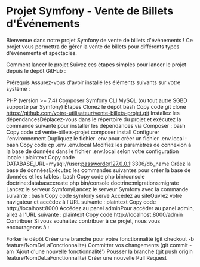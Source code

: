 <h1>Projet Symfony - Vente de Billets d'Événements </h1>

Bienvenue dans notre projet Symfony de vente de billets d'événements ! Ce projet vous permettra de gérer la vente de billets pour différents types d'événements et spectacles.

Comment lancer le projet
Suivez ces étapes simples pour lancer le projet depuis le dépôt GitHub :

Prérequis
Assurez-vous d'avoir installé les éléments suivants sur votre système :

PHP (version >= 7.4)
Composer
Symfony CLI
MySQL (ou tout autre SGBD supporté par Symfony)
Étapes
Clonez le dépôt
bash
Copy code
git clone https://github.com/votre-utilisateur/vente-billets-projet.git
Installez les dépendancesDéplacez-vous dans le répertoire du projet et exécutez la commande suivante pour installer les dépendances via Composer :
bash
Copy code
cd vente-billets-projet
composer install
Configurer l'environnement
Dupliquez le fichier .env pour créer un fichier .env.local :
bash
Copy code
cp .env .env.local
Modifiez les paramètres de connexion à la base de données dans le fichier .env.local selon votre configuration locale :
plaintext
Copy code
DATABASE_URL=mysql://user:password@127.0.0.1:3306/db_name
Créez la base de donnéesExécutez les commandes suivantes pour créer la base de données et les tables :
bash
Copy code
php bin/console doctrine:database:create
php bin/console doctrine:migrations:migrate
Lancez le serveur SymfonyLancez le serveur Symfony avec la commande suivante :
bash
Copy code
symfony serve
Accédez au siteOuvrez votre navigateur et accédez à l'URL suivante :
plaintext
Copy code
http://localhost:8000
Accédez au panel adminPour accéder au panel admin, allez à l'URL suivante :
plaintext
Copy code
http://localhost:8000/admin
Contribuer
Si vous souhaitez contribuer à ce projet, nous vous encourageons à :

Forker le dépôt
Créer une branche pour votre fonctionnalité (git checkout -b feature/NomDeLaFonctionnalite)
Committer vos changements (git commit -am 'Ajout d'une nouvelle fonctionnalité')
Pousser la branche (git push origin feature/NomDeLaFonctionnalite)
Créer une nouvelle Pull Request
